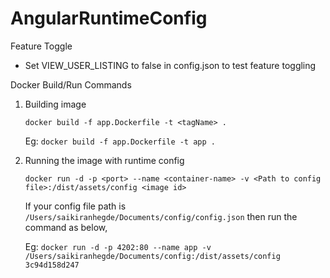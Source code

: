 # AngularRuntimeConfig

Feature Toggle
- Set VIEW_USER_LISTING to false in config.json to test feature toggling

Docker Build/Run Commands

1. Building image

    `docker build -f app.Dockerfile -t <tagName> .`

    Eg: `docker build -f app.Dockerfile -t app .`

2. Running the image with runtime config

    `docker run -d -p <port> --name <container-name> -v <Path to config file>:/dist/assets/config <image id>`

    If your config file path is `/Users/saikiranhegde/Documents/config/config.json` then run the command as below,

    Eg: `docker run -d -p 4202:80 --name app -v /Users/saikiranhegde/Documents/config:/dist/assets/config 3c94d158d247`

